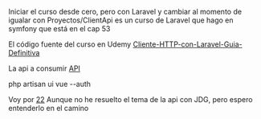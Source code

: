 Iniciar el curso desde cero, pero con Laravel y cambiar al momento de igualar con
Proyectos/ClientApi es un curso de Laravel que hago en symfony que está en el cap 53

El código fuente del curso en Udemy
[Cliente-HTTP-con-Laravel-Guia-Definitiva](https://github.com/JuanDMeGon/Cliente-HTTP-con-Laravel-Guia-Definitiva)

La api a consumir
[API](https://laravelapi.juandmegon.com/)


php artisan ui vue --auth

Voy por
[22](https://www.udemy.com/course/cliente-http-peticiones-laravel-guzzle-consumir-apis-servicios/learn/lecture/14256996#questions)
Aunque no he resuelto el tema de la api con JDG, pero espero entenderlo en el camino
